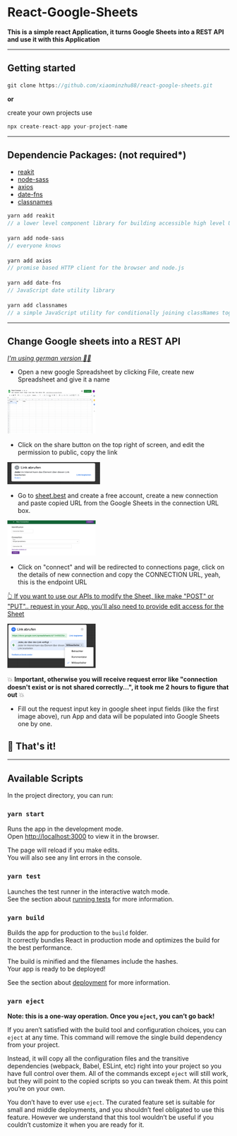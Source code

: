 # React-Google-Sheets

**This is a simple react Application, it turns Google Sheets into a REST API and use it with this Application**

<hr />

## Getting started

```jsx
git clone https://github.com/xiaominzhu88/react-google-sheets.git
```

**or**

create your own projects use

```jsx
npx create-react-app your-project-name
```

<hr>

## Dependencie Packages: (not required\*)

- [reakit](https://reakit.io/)
- [node-sass](https://www.npmjs.com/package/node-sass)
- [axios](https://www.npmjs.com/package/axios)
- [date-fns](https://date-fns.org/)
- [classnames](https://www.npmjs.com/package/classnames)

```jsx
yarn add reakit
// a lower level component library for building accessible high level UI libraries, design systems and applications with React

yarn add node-sass
// everyone knows

yarn add axios
// promise based HTTP client for the browser and node.js

yarn add date-fns
// JavaScript date utility library

yarn add classnames
// a simple JavaScript utility for conditionally joining classNames together
```

<hr />

## Change Google sheets into a REST API

<ins>_I'm using german version 🧚‍♀️_</ins>

- Open a new google Spreadsheet by clicking File, create new Spreadsheet and give it a name

<img src='public/sheet.png' alt='sheet' height='100px' width='200px' />

- Click on the share button on the top right of screen, and edit the permission to public, copy the link

<img src='public/sheetlink.png' alt='sheet' height='50px' width='210px' />

- Go to [sheet.best](https://sheet.best/) and create a free account, create a new connection and paste copied URL from the Google Sheets in the connection URL box.

<img src='public/sheetbest.png' alt='sheet' height='80px' width='200px' />

- Click on "connect" and will be redirected to connections page, click on the details of new connection and copy the CONNECTION URL, yeah, this is the endpoint URL

<ins>👆 If you want to use our APIs to modify the Sheet, like make "POST" or "PUT".. request in your App, you'll also need to provide edit access for the Sheet</ins>

<img src='public/important.png' alt='sheet' height='100px' width='200px' />

💥 **Important, otherwise you will receive request error like "connection doesn't exist or is not shared correctly...", it took me 2 hours to figure that out** 💥

- Fill out the request input key in google sheet input fields (like the first image above), run App and data will be populated into Google Sheets one by one.

## 🌻 That's it!

<hr />

## Available Scripts

In the project directory, you can run:

### `yarn start`

Runs the app in the development mode.\
Open [http://localhost:3000](http://localhost:3000) to view it in the browser.

The page will reload if you make edits.\
You will also see any lint errors in the console.

### `yarn test`

Launches the test runner in the interactive watch mode.\
See the section about [running tests](https://facebook.github.io/create-react-app/docs/running-tests) for more information.

### `yarn build`

Builds the app for production to the `build` folder.\
It correctly bundles React in production mode and optimizes the build for the best performance.

The build is minified and the filenames include the hashes.\
Your app is ready to be deployed!

See the section about [deployment](https://facebook.github.io/create-react-app/docs/deployment) for more information.

### `yarn eject`

**Note: this is a one-way operation. Once you `eject`, you can’t go back!**

If you aren’t satisfied with the build tool and configuration choices, you can `eject` at any time. This command will remove the single build dependency from your project.

Instead, it will copy all the configuration files and the transitive dependencies (webpack, Babel, ESLint, etc) right into your project so you have full control over them. All of the commands except `eject` will still work, but they will point to the copied scripts so you can tweak them. At this point you’re on your own.

You don’t have to ever use `eject`. The curated feature set is suitable for small and middle deployments, and you shouldn’t feel obligated to use this feature. However we understand that this tool wouldn’t be useful if you couldn’t customize it when you are ready for it.
